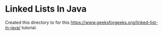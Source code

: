 # Linked Lists In Java

Created this directory to for this https://www.geeksforgeeks.org/linked-list-in-java/ tutorial.